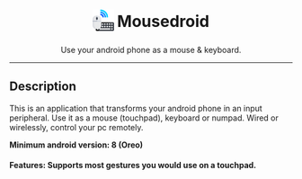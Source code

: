 <h1  align="center">
  <sub>
    <img  src="icon.png"  witdh=38  height=38></img>
  </sub>
  Mousedroid
</h1>

<p align="center">Use your android phone as a mouse & keyboard.</p>

***

## Description

This is an application that transforms your android phone in an input peripheral. Use it as a mouse (touchpad), keyboard or numpad. Wired or wirelessly, control your pc remotely.

<b>Minimum android version: 8 (Oreo)</b>

#### Features: Supports most gestures you would use on a touchpad.
